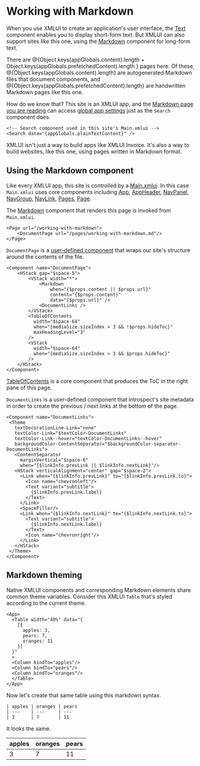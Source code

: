 # Working with Markdown

When you use XMLUI to create an application's user interface, the [Text](/components/Text) component enables you to display short-form text. But XMLUI can also support sites like this one, using the [Markdown](/components/Markdown) component for long-form text.

There are @{Object.keys(appGlobals.content).length + Object.keys(appGlobals.prefetchedContent).length } pages here. Of these, @{Object.keys(appGlobals.content).length} are autogenerated Markdown files that document components, and @{Object.keys(appGlobals.prefetchedContent).length} are handwritten Markdown pages like this one.

How do we know that? This site is an XMLUI app, and the [Markdown page you are reading](https://github.com/xmlui-org/xmlui/blob/main/docs/public/pages/working-with-markdown.md) can access [global app settings](/globals#appglobals) just as the `Search` component does.

```xmlui
<!-- Search component used in this site's Main.xmlui -->
<Search data="{appGlobals.plainTextContent}" />
```

XMLUI isn't just a way to build apps like XMLUI Invoice. It's also a way to build websites, like this one, using pages written in Markdown format.

## Using the Markdown component

Like every XMLUI app, this site is controlled by a [Main.xmlui](https://github.com/xmlui-org/xmlui/blob/main/docs/src/Main.xmlui). In this case `Main.xmlui` uses core components including [App](/components/App), [AppHeader](/components/AppHeader), [NavPanel](/components/NavPanel), [NavGroup](/components/NavGroup), [NavLink](/components/NavLink), [Pages](/components/Pages), [Page](/components/Page).

The [Markdown](/components/Markdown) component that renders this page is invoked from `Main.xmlui`.

```xmlui
<Page url="/working-with-markdown">
    <DocumentPage url="/pages/working-with-markdown.md"/>
</Page>
```

`DocumentPage` is a [user-defined component](/user-defined-components) that wraps our site's structure around the contents of the file.

```xmlui
<Component name="DocumentPage">
    <HStack gap="$space-5">
        <VStack width="*">
            <Markdown
                when="{$props.content || $props.url}"
                content="{$props.content}"
                data="{$props.url}" />
            <DocumentLinks />
        </VStack>
        <TableOfContents 
          width="$space-64" 
          when="{mediaSize.sizeIndex > 3 && !$props.hideToc}"
          maxHeadingLevel="3" 
        />
        <VStack 
          width="$space-64" 
          when="{mediaSize.sizeIndex > 3 && $props.hideToc}" 
        />
    </HStack>
</Component>
```

 [TableOfContents](/components/TableOfContents) is a core component that produces the ToC in the right pane of this page.

 `DocumentLinks` is a user-defined component that introspect's site metadata in order to create the previous / next links at the bottom of the page.

 ```xmlui
 <Component name="DocumentLinks">
  <Theme
    textDecorationLine-Link="none"
    textColor-Link="$textColor-DocumentLinks"
    textColor-Link--hover="textColor-DocumentLinks--hover"
    backgroundColor-ContentSeparator="$backgroundColor-separator-DocumentLinks">
    <ContentSeparator
      marginVertical="$space-6"
      when="{$linkInfo.prevLink || $linkInfo.nextLink}"/>
    <HStack verticalAlignment="center" gap="$space-2">
      <Link when="{$linkInfo.prevLink}" to="{$linkInfo.prevLink.to}">
        <Icon name="chevronleft"/>
        <Text variant="subtitle">
          {$linkInfo.prevLink.label}
        </Text>
      </Link>
      <SpaceFiller/>
      <Link when="{$linkInfo.nextLink}" to="{$linkInfo.nextLink.to}">
        <Text variant="subtitle">
          {$linkInfo.nextLink.label}
        </Text>
        <Icon name="chevronright"/>
      </Link>
    </HStack>
  </Theme>
</Component>
```

## Markdown theming

Native XMLUI components and corresponding Markdown elements share common theme variables. Consider this XMLUI `Table` that's styled according to the current theme.

```xmlui-pg display name="Example: using the Table component"
<App>
  <Table width="40%" data="{
    [{
      apples: 3,
      pears: 7,
      oranges: 11
    }]
  }"
  >
  <Column bindTo="apples"/>
  <Column bindTo="pears"/>
  <Column bindTo="oranges"/>
  </Table>
</App>
```

Now let's create that same table using this markdown syntax.

```
| apples | oranges | pears
| ---    | ---     | ---
| 3      | 7       | 11
```

It looks the same.

| apples | oranges | pears
| ---    | ---     | ---
| 3      | 7       | 11


